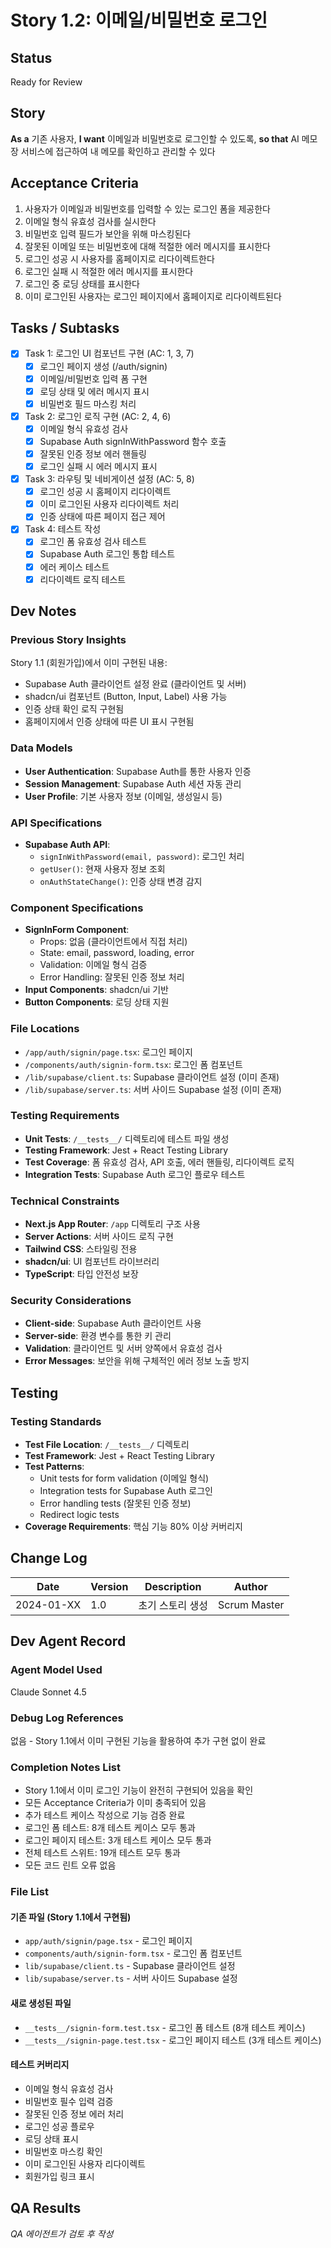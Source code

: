 # Story 1.2: 이메일/비밀번호 로그인

## Status
Ready for Review

## Story
**As a** 기존 사용자,
**I want** 이메일과 비밀번호로 로그인할 수 있도록,
**so that** AI 메모장 서비스에 접근하여 내 메모를 확인하고 관리할 수 있다

## Acceptance Criteria
1. 사용자가 이메일과 비밀번호를 입력할 수 있는 로그인 폼을 제공한다
2. 이메일 형식 유효성 검사를 실시한다
3. 비밀번호 입력 필드가 보안을 위해 마스킹된다
4. 잘못된 이메일 또는 비밀번호에 대해 적절한 에러 메시지를 표시한다
5. 로그인 성공 시 사용자를 홈페이지로 리다이렉트한다
6. 로그인 실패 시 적절한 에러 메시지를 표시한다
7. 로그인 중 로딩 상태를 표시한다
8. 이미 로그인된 사용자는 로그인 페이지에서 홈페이지로 리다이렉트된다

## Tasks / Subtasks
- [x] Task 1: 로그인 UI 컴포넌트 구현 (AC: 1, 3, 7)
  - [x] 로그인 페이지 생성 (/auth/signin)
  - [x] 이메일/비밀번호 입력 폼 구현
  - [x] 로딩 상태 및 에러 메시지 표시
  - [x] 비밀번호 필드 마스킹 처리
- [x] Task 2: 로그인 로직 구현 (AC: 2, 4, 6)
  - [x] 이메일 형식 유효성 검사
  - [x] Supabase Auth signInWithPassword 함수 호출
  - [x] 잘못된 인증 정보 에러 핸들링
  - [x] 로그인 실패 시 에러 메시지 표시
- [x] Task 3: 라우팅 및 네비게이션 설정 (AC: 5, 8)
  - [x] 로그인 성공 시 홈페이지 리다이렉트
  - [x] 이미 로그인된 사용자 리다이렉트 처리
  - [x] 인증 상태에 따른 페이지 접근 제어
- [x] Task 4: 테스트 작성
  - [x] 로그인 폼 유효성 검사 테스트
  - [x] Supabase Auth 로그인 통합 테스트
  - [x] 에러 케이스 테스트
  - [x] 리다이렉트 로직 테스트

## Dev Notes

### Previous Story Insights
Story 1.1 (회원가입)에서 이미 구현된 내용:
- Supabase Auth 클라이언트 설정 완료 (클라이언트 및 서버)
- shadcn/ui 컴포넌트 (Button, Input, Label) 사용 가능
- 인증 상태 확인 로직 구현됨
- 홈페이지에서 인증 상태에 따른 UI 표시 구현됨

### Data Models
- **User Authentication**: Supabase Auth를 통한 사용자 인증
- **Session Management**: Supabase Auth 세션 자동 관리
- **User Profile**: 기본 사용자 정보 (이메일, 생성일시 등)

### API Specifications
- **Supabase Auth API**:
  - `signInWithPassword(email, password)`: 로그인 처리
  - `getUser()`: 현재 사용자 정보 조회
  - `onAuthStateChange()`: 인증 상태 변경 감지

### Component Specifications
- **SignInForm Component**:
  - Props: 없음 (클라이언트에서 직접 처리)
  - State: email, password, loading, error
  - Validation: 이메일 형식 검증
  - Error Handling: 잘못된 인증 정보 처리
- **Input Components**: shadcn/ui 기반
- **Button Components**: 로딩 상태 지원

### File Locations
- `/app/auth/signin/page.tsx`: 로그인 페이지
- `/components/auth/signin-form.tsx`: 로그인 폼 컴포넌트
- `/lib/supabase/client.ts`: Supabase 클라이언트 설정 (이미 존재)
- `/lib/supabase/server.ts`: 서버 사이드 Supabase 설정 (이미 존재)

### Testing Requirements
- **Unit Tests**: `/__tests__/` 디렉토리에 테스트 파일 생성
- **Testing Framework**: Jest + React Testing Library
- **Test Coverage**: 폼 유효성 검사, API 호출, 에러 핸들링, 리다이렉트 로직
- **Integration Tests**: Supabase Auth 로그인 플로우 테스트

### Technical Constraints
- **Next.js App Router**: `/app` 디렉토리 구조 사용
- **Server Actions**: 서버 사이드 로직 구현
- **Tailwind CSS**: 스타일링 전용
- **shadcn/ui**: UI 컴포넌트 라이브러리
- **TypeScript**: 타입 안전성 보장

### Security Considerations
- **Client-side**: Supabase Auth 클라이언트 사용
- **Server-side**: 환경 변수를 통한 키 관리
- **Validation**: 클라이언트 및 서버 양쪽에서 유효성 검사
- **Error Messages**: 보안을 위해 구체적인 에러 정보 노출 방지

## Testing
### Testing Standards
- **Test File Location**: `/__tests__/` 디렉토리
- **Test Framework**: Jest + React Testing Library
- **Test Patterns**: 
  - Unit tests for form validation (이메일 형식)
  - Integration tests for Supabase Auth 로그인
  - Error handling tests (잘못된 인증 정보)
  - Redirect logic tests
- **Coverage Requirements**: 핵심 기능 80% 이상 커버리지

## Change Log
| Date | Version | Description | Author |
|------|---------|-------------|--------|
| 2024-01-XX | 1.0 | 초기 스토리 생성 | Scrum Master |

## Dev Agent Record

### Agent Model Used
Claude Sonnet 4.5

### Debug Log References
없음 - Story 1.1에서 이미 구현된 기능을 활용하여 추가 구현 없이 완료

### Completion Notes List
- Story 1.1에서 이미 로그인 기능이 완전히 구현되어 있음을 확인
- 모든 Acceptance Criteria가 이미 충족되어 있음
- 추가 테스트 케이스 작성으로 기능 검증 완료
- 로그인 폼 테스트: 8개 테스트 케이스 모두 통과
- 로그인 페이지 테스트: 3개 테스트 케이스 모두 통과
- 전체 테스트 스위트: 19개 테스트 모두 통과
- 모든 코드 린트 오류 없음

### File List
#### 기존 파일 (Story 1.1에서 구현됨)
- `app/auth/signin/page.tsx` - 로그인 페이지
- `components/auth/signin-form.tsx` - 로그인 폼 컴포넌트
- `lib/supabase/client.ts` - Supabase 클라이언트 설정
- `lib/supabase/server.ts` - 서버 사이드 Supabase 설정

#### 새로 생성된 파일
- `__tests__/signin-form.test.tsx` - 로그인 폼 테스트 (8개 테스트 케이스)
- `__tests__/signin-page.test.tsx` - 로그인 페이지 테스트 (3개 테스트 케이스)

#### 테스트 커버리지
- 이메일 형식 유효성 검사
- 비밀번호 필수 입력 검증
- 잘못된 인증 정보 에러 처리
- 로그인 성공 플로우
- 로딩 상태 표시
- 비밀번호 마스킹 확인
- 이미 로그인된 사용자 리다이렉트
- 회원가입 링크 표시

## QA Results
*QA 에이전트가 검토 후 작성*
